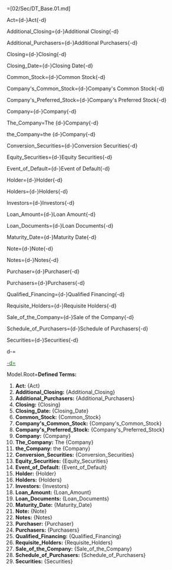 =[02/Sec/DT_Base.01.md]

Act={d-}Act{-d}

Additional_Closing={d-}Additional Closing{-d}

Additional_Purchasers={d-}Additional Purchasers{-d}

Closing={d-}Closing{-d}

Closing_Date={d-}Closing Date{-d}

Common_Stock={d-}Common Stock{-d}

Company's_Common_Stock={d-}Company's Common Stock{-d}

Company's_Preferred_Stock={d-}Company's Preferred Stock{-d}

Company={d-}Company{-d}

The_Company=The {d-}Company{-d}

the_Company=the {d-}Company{-d}

Conversion_Securities={d-}Conversion Securities{-d}

Equity_Securities={d-}Equity Securities{-d}

Event_of_Default={d-}Event of Default{-d}

Holder={d-}Holder{-d}

Holders={d-}Holders{-d}

Investors={d-}Investors{-d}

Loan_Amount={d-}Loan Amount{-d}

Loan_Documents={d-}Loan Documents{-d}

Maturity_Date={d-}Maturity Date{-d}

Note={d-}Note{-d}

Notes={d-}Notes{-d}

Purchaser={d-}Purchaser{-d}

Purchasers={d-}Purchasers{-d}

Qualified_Financing={d-}Qualified Financing{-d}

Requisite_Holders={d-}Requisite Holders{-d}

Sale_of_the_Company={d-}Sale of the Company{-d}

Schedule_of_Purchasers={d-}Schedule of Purchasers{-d}

Securities={d-}Securities{-d}

d-=<a href="https://github.com/CommonAccord/Org/blob/master/Doc/Boehmig/techstars-note/defined-terms.md"><font color="green">

-d=</font></a>


Model.Root=<b>Defined Terms:</b> <ol><li><b>Act:</b> {Act}<li><b>Additional_Closing:</b> {Additional_Closing}<li><b>Additional_Purchasers:</b> {Additional_Purchasers}<li><b>Closing:</b> {Closing}<li><b>Closing_Date:</b> {Closing_Date}<li><b>Common_Stock:</b> {Common_Stock}<li><b>Company's_Common_Stock:</b> {Company's_Common_Stock}<li><b>Company's_Preferred_Stock:</b> {Company's_Preferred_Stock}<li><b>Company:</b> {Company}<li><b>The_Company:</b> The {Company}<li><b>the_Company:</b> the {Company}<li><b>Conversion_Securities:</b> {Conversion_Securities}<li><b>Equity_Securities:</b> {Equity_Securities}<li><b>Event_of_Default:</b> {Event_of_Default}<li><b>Holder:</b> {Holder}<li><b>Holders:</b> {Holders}<li><b>Investors:</b> {Investors}<li><b>Loan_Amount:</b> {Loan_Amount}<li><b>Loan_Documents:</b> {Loan_Documents}<li><b>Maturity_Date:</b> {Maturity_Date}<li><b>Note:</b> {Note}<li><b>Notes:</b> {Notes}<li><b>Purchaser:</b> {Purchaser}<li><b>Purchasers:</b> {Purchasers}<li><b>Qualified_Financing:</b> {Qualified_Financing}<li><b>Requisite_Holders:</b> {Requisite_Holders}<li><b>Sale_of_the_Company:</b> {Sale_of_the_Company}<li><b>Schedule_of_Purchasers:</b> {Schedule_of_Purchasers}<li><b>Securities:</b> {Securities}</ol>